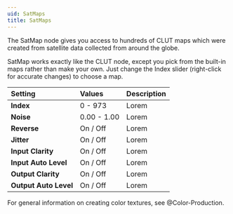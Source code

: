 ```yaml
---
uid: SatMaps
title: SatMaps
---
```


The SatMap node gives you access to hundreds of CLUT maps which were created from satellite data collected from around the globe.

SatMap works exactly like the CLUT node, except you pick from the built-in maps rather than make your own. Just change the Index slider (right-click for accurate changes) to choose a map.

| Setting               | Values      | Description |
| :-------------------- | :---------- | :---------- |
| **Index**             | 0 - 973     | Lorem       |
| **Noise**             | 0.00 - 1.00 | Lorem       |
| **Reverse**           | On / Off    | Lorem       |
| **Jitter**            | On / Off    | Lorem       |
| **Input Clarity**     | On / Off    | Lorem       |
| **Input Auto Level**  | On / Off    | Lorem       |
| **Output Clarity**    | On / Off    | Lorem       |
| **Output Auto Level** | On / Off    | Lorem       |




For general information on creating color textures, see @Color-Production.

